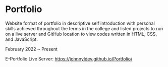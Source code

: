 # Portfolio
Website format of portfolio in descriptive self introduction with personal skills achieved throughout the terms in the college and listed projects to run on a 
live server and GitHub location to view codes written in HTML, CSS, and JavaScript.

February 2022 ~ Present

E-Portfolio Live Server: https://johnnyldev.github.io/Portfolio/
